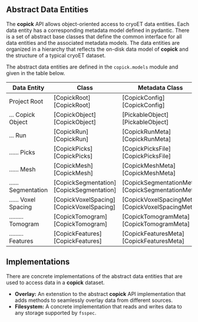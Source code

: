 ## Abstract Data Entities

The **copick** API allows object-oriented access to cryoET data entities. Each data entity has a corresponding metadata
model defined in pydantic. There is a set of abstract base classes that define the common interface for all
data entities and the associated metadata models. The data entities are organized in a hierarchy that reflects the
on-disk data model of **copick** and the structure of a typical cryoET dataset.

The abstract data entities are defined in the `copick.models` module and given in the table below.

| Data Entity         | Class                          | Metadata Class                   |
|---------------------|--------------------------------|----------------------------------|
| Project Root        | [CopickRoot][CopickRoot]       | [CopickConfig][CopickConfig]     |
| ... Copick Object   | [CopickObject][CopickObject]   | [PickableObject][PickableObject] |
| ... Run             | [CopickRun][CopickRun]         | [CopickRunMeta][CopickRunMeta]   |
| ...... Picks        | [CopickPicks][CopickPicks]     | [CopickPicksFile][CopickPicksFile] |
| ...... Mesh         | [CopickMesh][CopickMesh]       | [CopickMeshMeta][CopickMeshMeta] |
| ...... Segmentation | [CopickSegmentation][CopickSegmentation] | [CopickSegmentationMeta][CopickSegmentationMeta] |
| ...... Voxel Spacing | [CopickVoxelSpacing][CopickVoxelSpacing] | [CopickVoxelSpacingMeta][CopickVoxelSpacingMeta] |
| ......... Tomogram  | [CopickTomogram][CopickTomogram] | [CopickTomogramMeta][CopickTomogramMeta] |
| ......... Features  | [CopickFeatures][CopickFeatures] | [CopickFeaturesMeta][CopickFeaturesMeta] |


## Implementations

There are concrete implementations of the abstract data entities that are used to access data in a **copick** dataset.

* **Overlay:** An extenstion to the abstract **copick** API implementation that adds methods to seamlessly overlay data from different sources.
* **Filesystem:** A concrete implementation that reads and writes data to any storage supported by `fsspec`.
